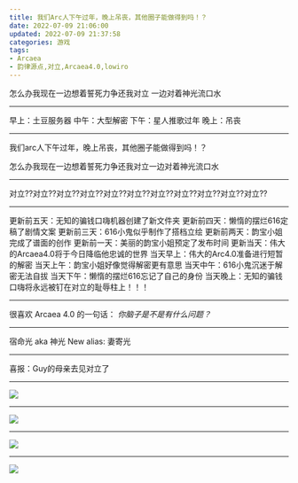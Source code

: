 ```yaml
---
title: 我们Arc人下午过年，晚上吊丧，其他圈子能做得到吗！？
date: 2022-07-09 21:06:00
updated: 2022-07-09 21:37:58
categories: 游戏
tags:
- Arcaea
- 韵律源点,对立,Arcaea4.0,lowiro
---
```

怎么办我现在一边想着誓死力争还我对立 一边对着神光流口水

<!-- more -->
---

早上：土豆服务器
中午：大型解密
下午：星人推歌过年
晚上：吊丧

---

我们arc人下午过年，晚上吊丧，其他圈子能做得到吗！？

怎么办我现在一边想着誓死力争还我对立一边对着神光流口水

---

对立??对立??对立??对立??对立??对立??对立??对立??对立??对立??对立??

---

更新前五天：无知的骗钱口嗨机器创建了新文件夹
更新前四天：懒惰的摆烂616定稿了剧情文案
更新前三天：616小鬼似乎制作了搭档立绘
更新前两天：韵宝小姐完成了谱面的创作
更新前一天：美丽的韵宝小姐预定了发布时间
更新当天：伟大的Arcaea4.0将于今日降临他忠诚的世界
当天早上：伟大的Arc4.0准备进行短暂的解密
当天上午：韵宝小姐好像觉得解密更有意思
当天中午：616小鬼沉迷于解密无法自拔
当天下午：懒惰的摆烂616忘记了自己的身份
当天晚上：无知的骗钱口嗨将永远被钉在对立的耻辱柱上！！！

---

很喜欢 Arcaea 4.0 的一句话： *你脑子是不是有什么问题？*

---

宿命光 aka 神光
New alias:
妻寄光

---

喜报：Guy的母亲去见对立了

---

![](https://cos.mbrjun.cn/IMGS/2022/07/09/rb.jpg)

---

![](https://cos.mbrjun.cn/IMGS/2022/07/09/yn.jpg)

---

![](https://cos.mbrjun.cn/IMGS/2022/07/09/vu.jpg)

---

![](https://cos.mbrjun.cn/IMGS/2022/07/09/xt.jpg)

